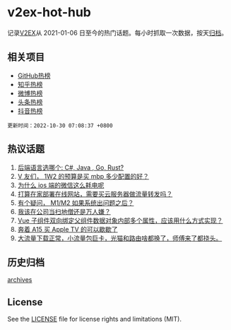 # v2ex-hot-hub

 记录[V2EX](https://www.v2ex.com/)从 2021-01-06 日至今的热门话题。每小时抓取一次数据，按天[归档](archives)。
 
 ## 相关项目

- [GitHub热榜](https://github.com/snaildev/github-hot-hub)
- [知乎热榜](https://github.com/snaildev/zhihu-hot-hub)
- [微博热榜](https://github.com/snaildev/weibo-hot-hub)
- [头条热榜](https://github.com/snaildev/toutiao-hot-hub)
- [抖音热榜](https://github.com/snaildev/douyin-hot-hub)


 `更新时间：2022-10-30 07:08:37 +0800`

## 热议话题

1. [后端语言选哪个: C#, Java , Go, Rust?](https://www.v2ex.com/t/890899)
1. [V 友们， 1W2 的预算是买 mbp 多少配置的好？](https://www.v2ex.com/t/890913)
1. [为什么 ios 端的微信这么耗电呢](https://www.v2ex.com/t/890946)
1. [打算在家部署在线网站，需要买云服务器做流量转发吗？](https://www.v2ex.com/t/890927)
1. [有个疑问， M1/M2 如果系统出问题之后？](https://www.v2ex.com/t/890916)
1. [我该在公司当扫地僧还是万人嫌？](https://www.v2ex.com/t/890962)
1. [Vue 子组件双向绑定父组件数据对象内部多个属性，应该用什么方式实现？](https://www.v2ex.com/t/890909)
1. [奔着 A15 买 Apple TV 的可以歇歇了](https://www.v2ex.com/t/890945)
1. [大流量下载正常，小流量包巨卡，光猫和路由啥都换了，师傅来了都挠头。](https://www.v2ex.com/t/890949)

## 历史归档

[archives](archives)

## License

See the [LICENSE](LICENSE) file for license rights and limitations (MIT).
